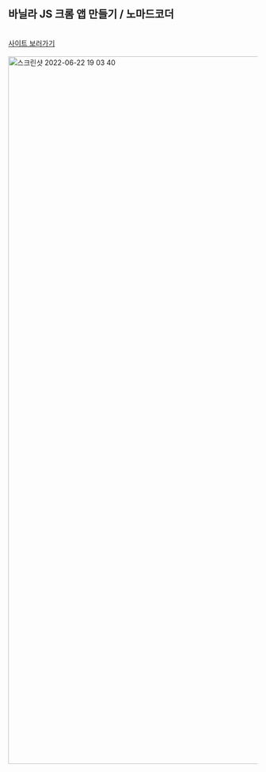 <h2>바닐라 JS 크롬 앱 만들기 / 노마드코더</h2> </br>
<a target="_blank" href="https://ji-hyeee.github.io/">사이트 보러가기</a> </br></br>
<img width="1430" alt="스크린샷 2022-06-22 19 03 40" src="https://user-images.githubusercontent.com/100934753/175004507-ad87e05b-cdbe-4563-8b63-4881cf596653.png">

